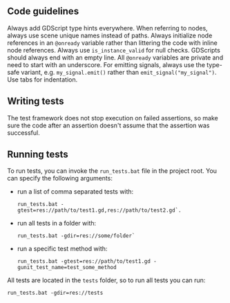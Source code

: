﻿
## Code guidelines
Always add GDScript type hints everywhere. When referring to nodes, always use scene unique names instead of paths. Always initialize node references in an `@onready` variable rather than littering the code with inline node references. Always use `is_instance_valid` for null checks. GDScripts should always end with an empty line. All `@onready` variables are private and need to start with an underscore. For emitting signals, always use the type-safe variant, e.g. `my_signal.emit()` rather than `emit_signal("my_signal")`. Use tabs for indentation.

## Writing tests
The test framework does not stop execution on failed assertions, so make sure the code after an assertion doesn't assume that the assertion was successful. 

## Running tests
To run tests, you can invoke the `run_tests.bat` file in the project root. You can specify the following arguments:

- run a list of comma separated tests with:
  ```
  run_tests.bat -gtest=res://path/to/test1.gd,res://path/to/test2.gd`. 
  ```
- run all tests in a folder with:
  ```
  run_tests.bat -gdir=res://some/folder`
  ```
- run a specific test method with:
  ```
  run_tests.bat -gtest=res://path/to/test1.gd -gunit_test_name=test_some_method          
  ```

All tests are located in the `tests` folder, so to run all tests you can run:

```
run_tests.bat -gdir=res://tests
```

